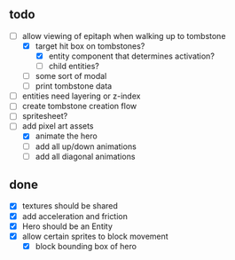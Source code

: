 ## todo
- [ ] allow viewing of epitaph when walking up to tombstone
  - [x] target hit box on tombstones?
    - [x] entity component that determines activation?
    - [ ] child entities?
  - [ ] some sort of modal
  - [ ] print tombstone data
- [ ] entities need layering or z-index
- [ ] create tombstone creation flow
- [ ] spritesheet?
- [ ] add pixel art assets
  - [x] animate the hero
  - [ ] add all up/down animations
  - [ ] add all diagonal animations

## done
- [x] textures should be shared
- [x] add acceleration and friction
- [x] Hero should be an Entity
- [x] allow certain sprites to block movement
  - [x] block bounding box of hero
